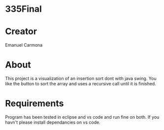 # 335Final

# Creator
Emanuel Carmona

# About
This project is a visualization of an insertion sort dont with java swing. You like the button to sort the array and uses a recursive call until it is finished.

# Requirements
Program has been tested in eclipse and vs code and run fine on both. If you havn't please install dependancies on vs code.

